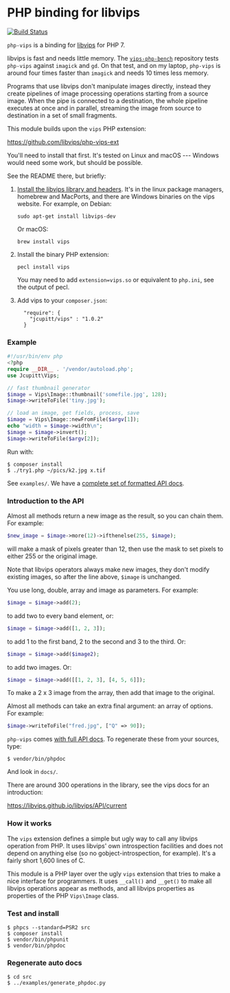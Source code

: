 # PHP binding for libvips 

[![Build Status](https://travis-ci.org/libvips/php-vips.svg?branch=master)](https://travis-ci.org/libvips/php-vips)

`php-vips` is a binding for [libvips](https://github.com/libvips/libvips) for
PHP 7. 

libvips is fast and needs little memory. The
[`vips-php-bench`](https://github.com/jcupitt/php-vips-bench) repository
tests `php-vips` against `imagick` and `gd`. On that test, and on my laptop,
`php-vips` is around four times faster than `imagick` and needs 10 times
less memory.

Programs that use libvips don't manipulate images directly, instead they
create pipelines of image processing operations starting from a source
image. When the pipe is connected to a destination, the whole pipeline
executes at once and in parallel, streaming the image from source to
destination in a set of small fragments.

This module builds upon the `vips` PHP extension:

https://github.com/libvips/php-vips-ext

You'll need to install that first. It's tested on Linux and macOS --- 
Windows would need some work, but should be possible.  

See the README there, but briefly:

1. [Install the libvips library and
   headers](https://libvips.github.io/libvips/install.html). It's in
   the linux package managers, homebrew and MacPorts, and there are Windows
   binaries on the vips website. For example, on Debian:

   ```
   sudo apt-get install libvips-dev
   ```

   Or macOS:

   ```
   brew install vips
   ```

2. Install the binary PHP extension:

   ```
   pecl install vips
   ```

   You may need to add `extension=vips.so` or equivalent to `php.ini`, see the
   output of pecl.

3. Add vips to your `composer.json`:

   ```
     "require": {
       "jcupitt/vips" : "1.0.2"
     }
   ```

### Example

```php
#!/usr/bin/env php
<?php
require __DIR__ . '/vendor/autoload.php';
use Jcupitt\Vips;

// fast thumbnail generator
$image = Vips\Image::thumbnail('somefile.jpg', 128);
$image->writeToFile('tiny.jpg');

// load an image, get fields, process, save
$image = Vips\Image::newFromFile($argv[1]);
echo "width = $image->width\n";
$image = $image->invert();
$image->writeToFile($argv[2]);
```

Run with:

```
$ composer install
$ ./try1.php ~/pics/k2.jpg x.tif
```

See `examples/`. We have a [complete set of formatted API
docs](https://libvips.github.io/php-vips/docs/classes/Jcupitt.Vips.Image.html).

### Introduction to the API

Almost all methods return a new image as the result, so you can chain them.
For example:

```php
$new_image = $image->more(12)->ifthenelse(255, $image);
```

will make a mask of pixels greater than 12, then use the mask to set pixels to
either 255 or the original image.

Note that libvips operators always make new images, they don't modify existing
images, so after the line above, `$image` is unchanged.

You use long, double, array and image as parameters. For example:

```php
$image = $image->add(2);
```

to add two to every band element, or:

```php
$image = $image->add([1, 2, 3]);
```

to add 1 to the first band, 2 to the second and 3 to the third. Or:

```php
$image = $image->add($image2);
```

to add two images. Or: 

```php
$image = $image->add([[1, 2, 3], [4, 5, 6]]);
```

To make a 2 x 3 image from the array, then add that image to the original.

Almost all methods can take an extra final argument: an array of options.
For example:

```php
$image->writeToFile("fred.jpg", ["Q" => 90]);
```

`php-vips` comes [with full API docs](https://libvips.github.io/php-vips/docs/classes/Jcupitt.Vips.Image.html). To regenerate these from your sources, type:

```
$ vendor/bin/phpdoc
```

And look in `docs/`.

There are around 300 operations in the library, see the vips docs for an
introduction:

https://libvips.github.io/libvips/API/current

### How it works

The `vips` extension defines a simple but ugly way to call any libvips
operation from PHP.  It uses libvips' own introspection facilities
and does not depend on anything else (so no gobject-introspection,
for example). It's a fairly short 1,600 lines of C.

This module is a PHP layer over the ugly `vips` extension that
tries to make a nice interface for programmers. It uses `__call()` and
`__get()` to make all libvips operations appear as methods, and all
libvips properties as properties of the PHP `Vips\Image` class.

### Test and install

```
$ phpcs --standard=PSR2 src
$ composer install
$ vendor/bin/phpunit
$ vendor/bin/phpdoc
```

### Regenerate auto docs

```
$ cd src
$ ../examples/generate_phpdoc.py
```

